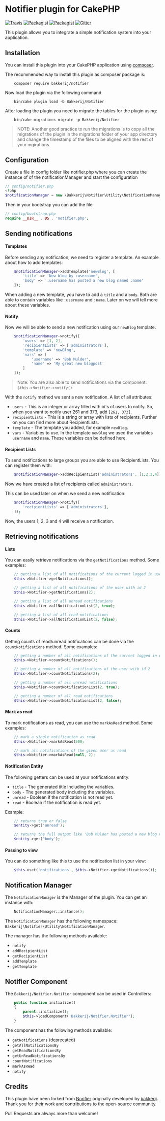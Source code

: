 # Notifier plugin for CakePHP

[![Travis](https://img.shields.io/travis/bakkerij/notifier.svg?style=flat-square)](https://travis-ci.org/bakkerij/notifier)
[![Packagist](https://img.shields.io/packagist/dt/cakemanager/cakephp-notifier.svg?style=flat-square)](https://packagist.org/packages/bakkerij/notifier)
[![Packagist](https://img.shields.io/packagist/v/bakkerij/notifier.svg?style=flat-square)](https://packagist.org/packages/bakkerij/notifier)
[![Gitter](https://img.shields.io/gitter/room/bakkerij/notifier.js.svg?style=flat-square)](https://gitter.im/bakkerij/notifier)

This plugin allows you to integrate a simple notification system into your application.

## Installation

You can install this plugin into your CakePHP application using [composer](http://getcomposer.org).

The recommended way to install this plugin as composer package is:

```
    composer require bakkerij/notifier
```

Now load the plugin via the following command:

```
    bin/cake plugin load -b Bakkerij/Notifier
```

After loading the plugin you need to migrate the tables for the plugin using:

```
    bin/cake migrations migrate -p Bakkerij/Notifier
```

> NOTE:
> Another good practice to run the migrations is to copy all the migrations of the plugin in the migrations folder of your
app directory and change the timestamp of the files to be aligned with the rest of your mgirations.


## Configuration

Create a file in config folder like notifier.php where you can create the instance of of the notificationManager and
start the configuration

```php
// config/notifier.php
<?php
$notificationManager = new \Bakkerij\Notifier\Utility\NotificationManager();
```

Then in your bootstrap you can add the file

```php
// config/bootstrap.php
require __DIR__ . DS . 'notifier.php';
```

## Sending notifications

#### Templates

Before sending any notification, we need to register a template. An example about how to add templates:

```php
    $notificationManager->addTemplate('newBlog', [
        'title' => 'New blog by :username',
        'body' => ':username has posted a new blog named :name'
    ]);
```

When adding a new template, you have to add a `title` and a `body`. Both are able to contain variables like `:username`
and `:name`. Later on we will tell more about these variables.

#### Notify

Now we will be able to send a new notification using our `newBlog` template.

```php
    $notificationManager->notify([
        'users' => [1, 2],
        'recipientLists' => ['administrators'],
        'template' => 'newBlog',
        'vars' => [
            'username' => 'Bob Mulder',
            'name' => 'My great new blogpost'
        ]
    ]);
```

> Note: You are also able to send notifications via the component: `$this->Notifier->notify()`.

With the `notify` method we sent a new notification. A list of all attributes:

- `users` - This is an integer or array filled with id's of users to notify. So, when you want to notify user 261 and
373, add `[261, 373]`.
- `recipientLists` - This is a string or array with lists of recipients. Further on you can find more about
RecipientLists.
- `template` - The template you added, for example `newBlog`.
- `vars` - Variables to use. In the template `newBlog` we used the variables `username` and `name`. These variables can
be defined here.

#### Recipient Lists

To send notifications to large groups you are able to use RecipientLists.
You can register them with:

```php
    $notificationManager->addRecipientList('administrators', [1,2,3,4]);
```

Now we have created a list of recipients called `administrators`.

This can be used later on when we send a new notification:

```php
    $notificationManager->notify([
        'recipientLists' => ['administrators'],
    ]);
```

Now, the users 1, 2, 3 and 4 will receive a notification.

## Retrieving notifications

#### Lists

You can easily retrieve notifications via the `getNotifications` method. Some examples:

```php
    // getting a list of all notifications of the current logged in user
    $this->Notifier->getNotifications();

    // getting a list of all notifications of the user with id 2
    $this->Notifier->getNotifications(2);

    // getting a list of all unread notifications
    $this->Notifier->allNotificationList(2, true);

    // getting a list of all read notifications
    $this->Notifier->allNotificationList(2, false);
```

#### Counts

Getting counts of read/unread notifications can be done via the `countNotifications` method. Some examples:

```php
    // getting a number of all notifications of the current logged in user
    $this->Notifier->countNotifications();

    // getting a number of all notifications of the user with id 2
    $this->Notifier->countNotifications(2);

    // getting a number of all unread notifications
    $this->Notifier->countNotificationList(2, true);

    // getting a number of all read notifications
    $this->Notifier->countNotificationList(2, false);
```

#### Mark as read

To mark notifications as read, you can use the `markAsRead` method. Some examples:

```php
    // mark a single notification as read
    $this->Notifier->markAsRead(500;

    // mark all notifications of the given user as read
    $this->Notifier->markAsRead(null, 2);
```

#### Notification Entity

The following getters can be used at your notifications entity:
- `title` - The generated title including the variables.
- `body` - The generated body including the variables.
- `unread` - Boolean if the notification is not read yet.
- `read` - Boolean if the notification is read yet.

Example:

```php
    // returns true or false
    $entity->get('unread');

    // returns the full output like 'Bob Mulder has posted a new blog named My Great New Post'
    $entity->get('body');
```

#### Passing to view

You can do something like this to use the notification list in your view:

```php
    $this->set('notifications', $this->Notifier->getNotifications());
```

## Notification Manager

The `NotificationManager` is the Manager of the plugin. You can get an instance with:

```php
    NotificationManager::instance();
```

The `NotificationManager` has the following namespace: `Bakkerij\Notifier\Utility\NotificationManager`.

The manager has the following methods available:

- `notify`
- `addRecipientList`
- `getRecipientList`
- `addTemplate`
- `getTemplate`

## Notifier Component

The `Bakkerij/Notifier.Notifier` component can be used in Controllers:

```php
    public function initialize()
    {
        parent::initialize();
        $this->loadComponent('Bakkerij/Notifier.Notifier');
    }
```

The component has the following methods available:

- `getNotifications` (deprecated)
- `getAllNotificationsBy`
- `getReadNotificationsBy`
- `getUnReadNotificationsBy`
- `countNotifications`
- `markAsRead`
- `notify`

## Credits

This plugin have been forked from [Norifier](https://github.com/bakkerij/notifier) originally developed by [bakkerij](https://github.com/bakkerij).
Thank you for their work and contributions to the open-source community.

Pull Requests are always more than welcome!
